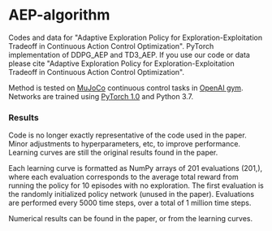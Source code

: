 # AEP-algorithm
Codes and data for "Adaptive Exploration Policy for Exploration-Exploitation Tradeoff in Continuous Action Control Optimization".
PyTorch implementation of DDPG_AEP and TD3_AEP. 
If you use our code or data please cite "Adaptive Exploration Policy for Exploration-Exploitation
Tradeoff in Continuous Action Control Optimization".

Method is tested on [MuJoCo](http://www.mujoco.org/) continuous control tasks in [OpenAI gym](https://github.com/openai/gym). 
Networks are trained using [PyTorch 1.0](https://github.com/pytorch/pytorch) and Python 3.7. 

### Results
Code is no longer exactly representative of the code used in the paper. 
Minor adjustments to hyperparameters, etc, to improve performance. 
Learning curves are still the original results found in the paper.

Each learning curve is formatted as NumPy arrays of 201 evaluations (201,), 
where each evaluation corresponds to the average total reward from running 
the policy for 10 episodes with no exploration. 
The first evaluation is the randomly initialized policy network (unused in the paper). 
Evaluations are performed every 5000 time steps, over a total of 1 million time steps. 

Numerical results can be found in the paper, or from the learning curves.
